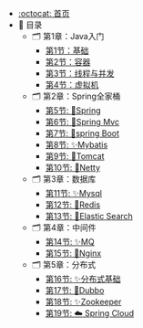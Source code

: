 - [:octocat: 首页](/README)
- :memo: 目录
   - 🗂️ 第1章：Java入门
       - [第1节：基础](/md/java/base.md)
       - [第2节：容器](/md/java/collection.md)
       - [第3节：线程与并发](/md/java/thread.md)
       - [第4节：虚拟机](/md/java/jvm.md)
   - 🗂️ 第2章：Spring全家桶
       - [第5节: 🥇Spring](/md/frame/spring.md)
       - [第6节: 🥈Spring Mvc](/md/frame/spring-mvc.md)
       - [第7节: 🥉spring Boot](/md/frame/spring-boot.md)
       - [第8节: ✨Mybatis](/md/frame/mybaits.md)
       - [第9节: 🎊Tomcat](/md/frame/tomcat.md)
       - [第10节: 🎉Netty](/md/frame/netty.md)
   - 🗂️ 第3章：数据库
       - [第11节: ✨Mysql](/md/sql/mysql.md)
       - [第12节: 🎊Redis](/md/sql/redis.md)
       - [第13节: 🎉Elastic Search](/md/sql/elasticsearch.md)
   - 🗂️ 第4章：中间件
       - [第14节: ✨MQ](/md/middle/mq.md)
       - [第15节: 🎊Nginx](/md/middle/nginx.md)
   - 🗂️ 第5章：分布式
       - [第16节: ✨分布式基础](/md/cloud/base.md)
       - [第17节: 🎊Dubbo](/md/cloud/dubbo.md)
       - [第18节: ✨Zookeeper](/md/cloud/zookeeper.md)
       - [第19节: :cloud: Spring Cloud](/md/cloud/spring-cloud.md)